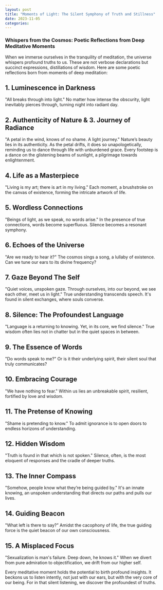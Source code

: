 ```yaml
---
layout: post
title: "Moments of Light: The Silent Symphony of Truth and Stillness"
date: 2023-11-05
categories:
---
```


### Whispers from the Cosmos: Poetic Reflections from Deep Meditative Moments

When we immerse ourselves in the tranquility of meditation, the universe whispers profound truths to us. These are not verbose declarations but succinct expressions, distillations of wisdom. Here are some poetic reflections born from moments of deep meditation:

## 1. Luminescence in Darkness
"All breaks through into light."
No matter how intense the obscurity, light inevitably pierces through, turning night into radiant day.

## 2. Authenticity of Nature & 3. Journey of Radiance
"A petal in the wind, knows of no shame. 
A light journey."
Nature’s beauty lies in its authenticity. As the petal drifts, it does so unapologetically, reminding us to dance through life with unburdened grace. Every footstep is a dance on the glistening beams of sunlight, a pilgrimage towards enlightenment.

## 4. Life as a Masterpiece
"Living is my art; there is art in my living."
Each moment, a brushstroke on the canvas of existence, forming the intricate artwork of life.

## 5. Wordless Connections
"Beings of light, as we speak, no words arise."
In the presence of true connections, words become superfluous. Silence becomes a resonant symphony.

## 6. Echoes of the Universe
"Are we ready to hear it?"
The cosmos sings a song, a lullaby of existence. Can we tune our ears to its divine frequency?

## 7. Gaze Beyond The Self
"Quiet voices, unspoken gaze. Through ourselves, into our beyond, we see each other, meet us in light."
True understanding transcends speech. It's found in silent exchanges, where souls converse.

## 8. Silence: The Profoundest Language
"Language is a returning to knowing. Yet, in its core, we find silence."
True wisdom often lies not in chatter but in the quiet spaces in between.

## 9. The Essence of Words
"Do words speak to me?"
Or is it their underlying spirit, their silent soul that truly communicates?

## 10. Embracing Courage
"We have nothing to fear."
Within us lies an unbreakable spirit, resilient, fortified by love and wisdom.

## 11. The Pretense of Knowing
"Shame is pretending to know."
To admit ignorance is to open doors to endless horizons of understanding.

## 12. Hidden Wisdom
"Truth is found in that which is not spoken."
Silence, often, is the most eloquent of responses and the cradle of deeper truths.

## 13. The Inner Compass
"Somehow, people know what they’re being guided by."
It's an innate knowing, an unspoken understanding that directs our paths and pulls our lives.

## 14. Guiding Beacon
"What left is there to say?”
Amidst the cacophony of life, the true guiding force is the quiet beacon of our own consciousness.

## 15. A Misplaced Focus
"Sexualization is man's failure. Deep down, he knows it."
When we divert from pure admiration to objectification, we drift from our higher self.

Every meditative moment holds the potential to birth profound insights. It beckons us to listen intently, not just with our ears, but with the very core of our being. For in that silent listening, we discover the profoundest of truths.
